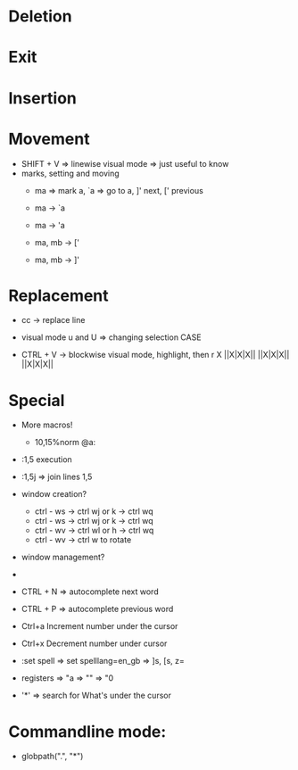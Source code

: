 # Deletion

# Exit

# Insertion

# Movement
* SHIFT + V => linewise visual mode => just useful to know
* marks, setting and moving 
    * ma => mark a, `a => go to a, ]' next, [' previous

    * ma -> `a
    * ma -> 'a
    * ma, mb -> ['
    * ma, mb -> ]'

# Replacement
* cc -> replace line
* visual mode u and U => changing selection CASE

* CTRL + V -> blockwise visual mode, highlight, then r X
    ||X|X|X||
    ||X|X|X||
    ||X|X|X||

# Special
* More macros!
    * 10,15%norm @a:
* :1,5 execution
* :1,5j => join lines 1,5

* window creation?
    * ctrl - ws -> ctrl wj or k -> ctrl wq
    * ctrl - ws -> ctrl wj or k -> ctrl wq
    * ctrl - wv -> ctrl wl or h -> ctrl wq
    * ctrl - wv -> ctrl w to rotate

* window management?
* 

* CTRL + N => autocomplete next word
* CTRL + P => autocomplete previous word
* Ctrl+a Increment number under the cursor
* Ctrl+x Decrement number under cursor

* :set spell => set spelllang=en_gb => ]s, [s, z=
* registers => "a
            => ""
            => "0

* '*' => search for What's under the cursor

# Commandline mode:
* globpath(".", "*")
